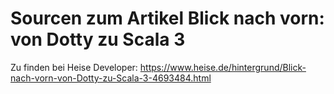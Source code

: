 
# Sourcen zum Artikel Blick nach vorn: von Dotty zu Scala 3
Zu finden bei Heise Developer: https://www.heise.de/hintergrund/Blick-nach-vorn-von-Dotty-zu-Scala-3-4693484.html
